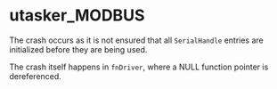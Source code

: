 # utasker_MODBUS
The crash occurs as it is not ensured that all `SerialHandle` entries are initialized before they are being used.

The crash itself happens in `fnDriver`, where a NULL function pointer is dereferenced.